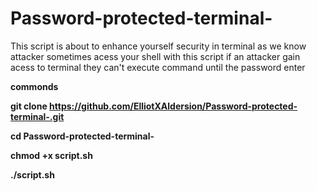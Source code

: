 # Password-protected-terminal-
This script is about to enhance yourself security in terminal as we know attacker sometimes acess your shell with this script if an attacker gain acess to terminal they can't execute command until the password enter



<b>commonds<b>



git clone https://github.com/ElliotXAldersion/Password-protected-terminal-.git


cd Password-protected-terminal-

chmod +x script.sh

./script.sh

